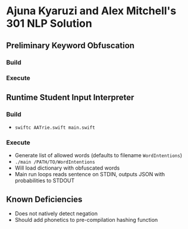 # Ajuna Kyaruzi and Alex Mitchell's 301 NLP Solution
## Preliminary Keyword Obfuscation
### Build
### Execute
## Runtime Student Input Interpreter
### Build
* `swiftc AATrie.swift main.swift`
### Execute
* Generate list of allowed words (defaults to filename `WordIntentions`)
* `./main /PATH/TO/WordIntentions`
* Will load dictionary with obfuscated words
* Main run loops reads sentence on STDIN, outputs JSON with probabilities to STDOUT
## Known Deficiencies
* Does not natively detect negation
* Should add phonetics to pre-compilation hashing function
